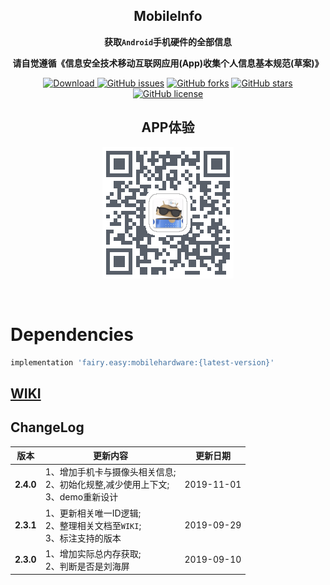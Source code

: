<div align="center">

## MobileInfo

**获取`Android`手机硬件的全部信息**

**请自觉遵循《信息安全技术移动互联网应用(App)收集个人信息基本规范(草案)》**

[![Download](https://api.bintray.com/packages/guxiaonian/maven/mobile/images/download.svg) ](https://bintray.com/guxiaonian/maven/mobile/_latestVersion)
[![GitHub issues](https://img.shields.io/github/issues/guxiaonian/MobileInfo.svg)](https://github.com/guxiaonian/MobileInfo/issues)
[![GitHub forks](https://img.shields.io/github/forks/guxiaonian/MobileInfo.svg)](https://github.com/guxiaonian/MobileInfo/network)
[![GitHub stars](https://img.shields.io/github/stars/guxiaonian/MobileInfo.svg)](https://github.com/guxiaonian/MobileInfo/stargazers)
[![GitHub license](https://img.shields.io/github/license/guxiaonian/MobileInfo.svg)](http://www.apache.org/licenses/LICENSE-2.0)

## APP体验

![](./download.png)

</div>
<br>

# Dependencies

```gradle
implementation 'fairy.easy:mobilehardware:{latest-version}'

```

## [WIKI](https://github.com/guxiaonian/MobileInfo/wiki)

## ChangeLog

版本|更新内容|更新日期
-----|-----|-----
**2.4.0** |1、增加手机卡与摄像头相关信息;<br>2、初始化规整,减少使用上下文;<br>3、demo重新设计| 2019-11-01
**2.3.1** |1、更新相关唯一ID逻辑;<br>2、整理相关文档至`WIKI`;<br>3、标注支持的版本| 2019-09-29
**2.3.0** |1、增加实际总内存获取;<br>2、判断是否是刘海屏| 2019-09-10